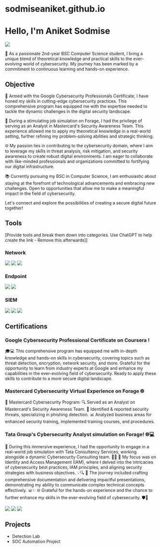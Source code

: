 # sodmiseaniket.github.io
# Hello, I'm Aniket Sodmise
<a href="https://www.linkedin.com/in/aniket-sodmise-862723265/"><img src="https://img.shields.io/badge/-LinkedIn-0072b1?&style=for-the-badge&logo=linkedin&logoColor=white" /></a>

🚀 As a passionate 2nd-year BSC Computer Science student, I bring a unique blend of theoretical knowledge and practical skills to the ever-evolving world of cybersecurity. My journey has been marked by a commitment to continuous learning and hands-on experience.

## Objective
🔐 Armed with the Google Cybersecurity Professionals Certificate, I have honed my skills in cutting-edge cybersecurity practices. This comprehensive program has equipped me with the expertise needed to tackle the dynamic challenges in the digital security landscape.

💼 During a stimulating job simulation on Forage, I had the privilege of serving as an Analyst in Mastercard's Security Awareness Team. This experience allowed me to apply my theoretical knowledge in a real-world setting, further refining my problem-solving abilities and strategic thinking.

🌐 My passion lies in contributing to the cybersecurity domain, where I aim to leverage my skills in threat analysis, risk mitigation, and security awareness to create robust digital environments. I am eager to collaborate with like-minded professionals and organizations committed to fortifying our digital infrastructure.

📚 Currently pursuing my BSC in Computer Science, I am enthusiastic about staying at the forefront of technological advancements and embracing new challenges. Open to opportunities that allow me to make a meaningful impact in the field of cybersecurity.

Let's connect and explore the possibilities of creating a secure digital future together!
<!--- ## Skills
[Provide skills and associated project. Make sure to hyperlink the project - Remove this afterwards]]

| Skill                                         | Associated Project         |
|-----------------------------------------------|----------------------------|
| SIEM Implementation and Log Analysis          | <a href="https://google.com">Detection Lab</a>|
| Network Traffic Monitoring and Attack Detection | <a href="https://google.com">Detection Lab</a>|
| Security Automation with Shuffle SOAR         | SOC Automation Lab|
| Incident Response Planning and Execution      | SOC Automation Lab|
| Case Management with TheHive                  | SOC Automation Lab|
| Scripting and Automation for Threat Mitigation | SOC Automation Lab| --->

## Tools
[Provide tools and break them down into categories. Use ChatGPT to help create the link - Remove this afterwards]]

### Network
<div>
    <img src="https://img.shields.io/badge/-Wireshark-1679A7?&style=for-the-badge&logo=Wireshark&logoColor=white" />
    <img src="https://img.shields.io/badge/-Suricata-EF3B2D?&style=for-the-badge&logo=Suricata&logoColor=white" />
    <img src="https://img.shields.io/badge/-Zeek-777BB4?&style=for-the-badge&logo=Zeek&logoColor=white" />
</div>

### Endpoint
<div>
    <img src="https://img.shields.io/badge/-Microsoft_Defender_for_Endpoint-00A4EF?&style=for-the-badge&logo=Microsoft&logoColor=white" />
    <img src="https://img.shields.io/badge/-Velociraptor-4B275F?&style=for-the-badge&logo=Velociraptor&logoColor=white" />
</div>

### SIEM
<div>
    <img src="https://img.shields.io/badge/-Microsoft_Sentinel-0078D4?&style=for-the-badge&logo=Microsoft&logoColor=white" />
    <img src="https://img.shields.io/badge/-Splunk-000000?&style=for-the-badge&logo=Splunk&logoColor=white" />
    <img src="https://img.shields.io/badge/-Elastic-005571?&style=for-the-badge&logo=Elastic&logoColor=white" />
</div>

## Certifications
### Google Cybersecurity Professional Certificate on Coursera ! 
🎓💻 This comprehensive program has equipped me with in-depth knowledge and hands-on skills in cybersecurity, covering topics such as threat detection, encryption, network security, and more. Grateful for the opportunity to learn from industry experts at Google and enhance my capabilities in the ever-evolving field of cybersecurity. Ready to apply these skills to contribute to a more secure digital landscape.

### Mastercard Cybersecurity Virtual Experience on Forage 🌐

🔐 Mastercard Cybersecurity Program:
🔍 Served as an Analyst on Mastercard's Security Awareness Team.
👊 Identified & reported security threats, specializing in phishing detection.
📊 Analyzed business areas for enhanced security training, implemented training courses, and procedures.

### Tata Group's Cybersecurity Analyst simulation on Forage! 🌐💻

🚀 During this immersive experience, I had the opportunity to engage in a real-world job simulation with Tata Consultancy Services, working alongside a dynamic Cybersecurity Consulting team. 🤝💼
🔐 My focus was on Identity and Access Management (IAM), where I delved into the intricacies of cybersecurity best practices, IAM principles, and aligning security strategies with business objectives. 💡🔍
📑 The journey included crafting comprehensive documentation and delivering impactful presentations, demonstrating my ability to communicate complex technical concepts effectively. 📊✨
🌐 Grateful for the hands-on experience and the chance to further enhance my skills in the ever-evolving field of cybersecurity. 🛡️💪

<div>
<img src="https://img.shields.io/badge/-Google Cybersecurity Professional Certificate-007ACC?&style=for-the-badge&logo=Google&logoColor=white" />
<img src="https://img.shields.io/badge/-Mastercard Cybersecurity Virtual Experience-red?&style=for-the-badge&logo=MasterCard&logoColor=yellow" />
<img src="https://img.shields.io/badge/-Tata Group's Cybersecurity Analyst simulation-000080?&style=for-the-badge&logo=Tata&logoColor=white" />
</div>

## Projects
- Detection Lab
- SOC Automation Project

